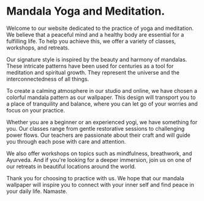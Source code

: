 <!--
Write me markdown content of website with wallpaper:

"A colorful mandala pattern for a yoga or meditation website"

The header of the page should not be copy of the text but rather a real content of the website which is using this wallpaper.
-->

<!--font:Poppins-->

# Mandala Yoga and Meditation.

Welcome to our website dedicated to the practice of yoga and meditation. We believe that a peaceful mind and a healthy body are essential for a fulfilling life. To help you achieve this, we offer a variety of classes, workshops, and retreats.

Our signature style is inspired by the beauty and harmony of mandalas. These intricate patterns have been used for centuries as a tool for meditation and spiritual growth. They represent the universe and the interconnectedness of all things.

To create a calming atmosphere in our studio and online, we have chosen a colorful mandala pattern as our wallpaper. This design will transport you to a place of tranquility and balance, where you can let go of your worries and focus on your practice.

Whether you are a beginner or an experienced yogi, we have something for you. Our classes range from gentle restorative sessions to challenging power flows. Our teachers are passionate about their craft and will guide you through each pose with care and attention.

We also offer workshops on topics such as mindfulness, breathwork, and Ayurveda. And if you're looking for a deeper immersion, join us on one of our retreats in beautiful locations around the world.

Thank you for choosing to practice with us. We hope that our mandala wallpaper will inspire you to connect with your inner self and find peace in your daily life. Namaste.
